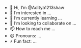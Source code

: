 - 👋 Hi, I’m @Aditya1213shaw
- 👀 I’m interested in ...
- 🌱 I’m currently learning ...
- 💞️ I’m looking to collaborate on ...
- 📫 How to reach me ...
- 😄 Pronouns: ...
- ⚡ Fun fact: ...

<!---
Aditya1213shaw/Aditya1213shaw is a ✨ special ✨ repository because its `README.md` (this file) appears on your GitHub profile.
You can click the Preview link to take a look at your changes.
--->
